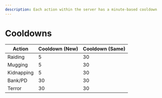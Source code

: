 ```yaml
---
description: Each action within the server has a minute-based cooldown.
---
```


# Cooldowns

<table><thead><tr><th>Action</th><th data-type="number">Cooldown (New)</th><th data-type="number">Cooldown (Same)</th></tr></thead><tbody><tr><td>Raiding</td><td>5</td><td>30</td></tr><tr><td>Mugging</td><td>5</td><td>30</td></tr><tr><td>Kidnapping</td><td>5</td><td>30</td></tr><tr><td>Bank/PD</td><td>30</td><td>30</td></tr><tr><td>Terror</td><td>30</td><td>30</td></tr></tbody></table>
